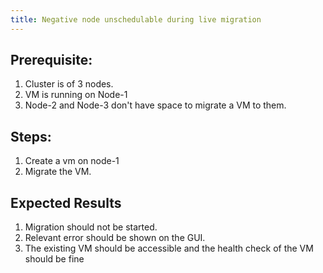```yaml
---
title: Negative node unschedulable during live migration	
---
```

## Prerequisite: 
1. Cluster is of 3 nodes.
1. VM is running on Node-1
1. Node-2 and Node-3 don't have space to migrate a VM to them.

## Steps:
1. Create a vm on node-1
2. Migrate the VM.

## Expected Results
1. Migration should not be started.
1. Relevant error should be shown on the GUI.
1. The existing VM should be accessible and the health check of the VM should be fine